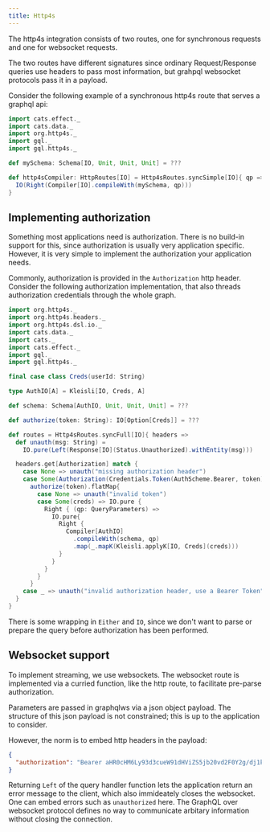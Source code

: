 ```yaml
---
title: Http4s
---
```

The http4s integration consists of two routes, one for synchronous requests and one for websocket requests.

The two routes have different signatures since ordinary Request/Response queries use headers to pass most information, but grahpql websocket protocols pass it in a payload.

Consider the following example of a synchronous http4s route that serves a graphql api:
```scala mdoc:reset
import cats.effect._
import cats.data._
import org.http4s._
import gql._
import gql.http4s._

def mySchema: Schema[IO, Unit, Unit, Unit] = ???

def http4sCompiler: HttpRoutes[IO] = Http4sRoutes.syncSimple[IO]{ qp => 
  IO(Right(Compiler[IO].compileWith(mySchema, qp)))
}
```

## Implementing authorization
Something most applications need is authorization.
There is no build-in support for this, since authorization is usually very application specific.
However, it is very simple to implement the authorization your application needs.

Commonly, authorization is provided in the `Authorization` http header.
Consider the following authorization implementation, that also threads authorization credentials through the whole graph.
```scala mdoc:reset
import org.http4s._
import org.http4s.headers._
import org.http4s.dsl.io._
import cats.data._
import cats._
import cats.effect._
import gql._
import gql.http4s._

final case class Creds(userId: String)

type AuthIO[A] = Kleisli[IO, Creds, A]

def schema: Schema[AuthIO, Unit, Unit, Unit] = ???

def authorize(token: String): IO[Option[Creds]] = ???

def routes = Http4sRoutes.syncFull[IO]{ headers =>
  def unauth(msg: String) = 
    IO.pure(Left(Response[IO](Status.Unauthorized).withEntity(msg)))

  headers.get[Authorization] match {
    case None => unauth("missing authorization header")
    case Some(Authorization(Credentials.Token(AuthScheme.Bearer, token))) =>
      authorize(token).flatMap{
        case None => unauth("invalid token")
        case Some(creds) => IO.pure { 
          Right { (qp: QueryParameters) =>
            IO.pure{
              Right {
                Compiler[AuthIO]
                  .compileWith(schema, qp)
                  .map(_.mapK(Kleisli.applyK[IO, Creds](creds)))
              }
            }
          }
        }
      }
    case _ => unauth("invalid authorization header, use a Bearer Token")
  }
}
```
There is some wrapping in `Either` and `IO`, since we don't want to parse or prepare the query before authorization has been performed.

## Websocket support
To implement streaming, we use websockets.
The websocket route is implemented via a curried function, like the http route, to facilitate pre-parse authorization.

Parameters are passed in graphqlws via a json object payload.
The structure of this json payload is not constrained; this is up to the application to consider.

However, the norm is to embed http headers in the payload:
```json
{
  "authorization": "Bearer aHR0cHM6Ly93d3cueW91dHViZS5jb20vd2F0Y2g/dj1kUXc0dzlXZ1hjUQ=="
}
```

Returning `Left` of the query handler function lets the application return an error message to the client, which also immideately closes the websocket.
One can embed errors such as `unauthorized` here.
The GraphQL over websocket protocol defines no way to communicate arbitary information without closing the connection.
